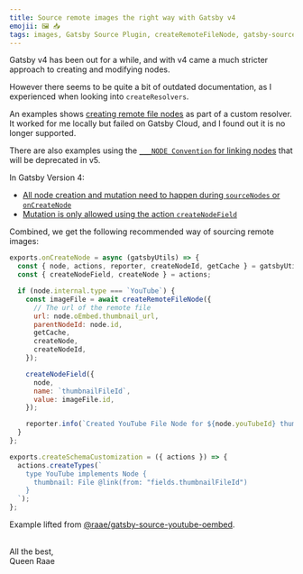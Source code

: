 ```yaml
---
title: Source remote images the right way with Gatsby v4
emojii: 🖼 📥
tags: images, Gatsby Source Plugin, createRemoteFileNode, gatsby-source-youtube-oembed
---
```


Gatsby v4 has been out for a while, and with v4 came a much stricter approach to creating and modifying nodes.

However there seems to be quite a bit of outdated documentation, as I experienced when looking into `createResolvers`.

An examples shows [creating remote file nodes](https://www.gatsbyjs.com/docs/reference/graphql-data-layer/schema-customization/#feeding-remote-images-into-gatsby-image) as part of a custom resolver. It worked for me locally but failed on Gatsby Cloud, and I found out it is no longer supported.

There are also examples using the [`___NODE Convention` for linking nodes](https://www.gatsbyjs.com/docs/reference/release-notes/migrating-from-v3-to-v4/#___node-convention) that will be deprecated in v5.

In Gatsby Version 4:

- [All node creation and mutation need to happen during `sourceNodes` or `onCreateNode`](https://www.gatsbyjs.com/docs/reference/release-notes/migrating-source-plugin-from-v3-to-v4/#2-data-mutations-need-to-happen-during-sourcenodes-or-oncreatenode)
- [Mutation is only allowed using the action `createNodeField`](https://www.gatsbyjs.com/docs/reference/release-notes/migrating-from-v3-to-v4/#dont-mutate-nodes-outside-of-expected-apis)

Combined, we get the following recommended way of sourcing remote images:

```js
exports.onCreateNode = async (gatsbyUtils) => {
  const { node, actions, reporter, createNodeId, getCache } = gatsbyUtils;
  const { createNodeField, createNode } = actions;

  if (node.internal.type === `YouTube`) {
    const imageFile = await createRemoteFileNode({
      // The url of the remote file
      url: node.oEmbed.thumbnail_url,
      parentNodeId: node.id,
      getCache,
      createNode,
      createNodeId,
    });

    createNodeField({
      node,
      name: `thumbnailFileId`,
      value: imageFile.id,
    });

    reporter.info(`Created YouTube File Node for ${node.youTubeId} thumbnail`);
  }
};

exports.createSchemaCustomization = ({ actions }) => {
  actions.createTypes(`
    type YouTube implements Node {
      thumbnail: File @link(from: "fields.thumbnailFileId")
    }
  `);
};
```

Example lifted from [@raae/gatsby-source-youtube-oembed](https://github.com/queen-raae/gatsby-source-youtube-oembed/pull/3).

&nbsp;  
All the best,  
Queen Raae
